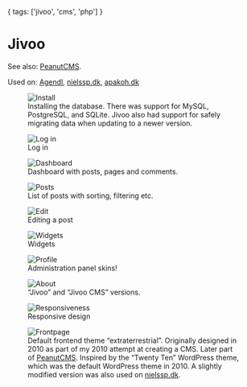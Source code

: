 {
  tags: ['jivoo', 'cms', 'php']
}
# Jivoo
See also: [PeanutCMS](/things/peanutcms).

Used on: [Agendl](/things/agendl), [nielssp.dk](/things/nielssp-dk), [apakoh.dk](/things/apakoh-dk)

<figure>
<img src="../../images/jivoo/install.png" alt="Install" />
<figcaption>Installing the database. There was support for MySQL, PostgreSQL, and SQLite. Jivoo also had support for safely migrating data when updating to a newer version.</figcaption>
</figure>

<figure>
<img src="../../images/jivoo/login.png" alt="Log in" />
<figcaption>Log in</figcaption>
</figure>

<figure>
<img src="../../images/jivoo/dashboard.png" alt="Dashboard" />
<figcaption>Dashboard with posts, pages and comments.</figcaption>
</figure>

<figure>
<img src="../../images/jivoo/posts.png" alt="Posts" />
<figcaption>List of posts with sorting, filtering etc.</figcaption>
</figure>

<figure>
<img src="../../images/jivoo/edit.png" alt="Edit" />
<figcaption>Editing a post</figcaption>
</figure>

<figure>
<img src="../../images/jivoo/widgets.png" alt="Widgets" />
<figcaption>Widgets</figcaption>
</figure>

<figure>
<img src="../../images/jivoo/profile.png" alt="Profile" />
<figcaption>Administration panel skins!</figcaption>
</figure>

<figure>
<img src="../../images/jivoo/about.png" alt="About" />
<figcaption>&ldquo;Jivoo&rdquo; and &ldquo;Jivoo CMS&rdquo; versions.</figcaption>
</figure>

<figure>
<img src="../../images/jivoo/responsive.png" alt="Responsiveness" />
<figcaption>Responsive design</figcaption>
</figure>

<figure>
<img src="../../images/jivoo/front.png" alt="Frontpage" />
<figcaption>Default frontend theme &ldquo;extraterrestrial&rdquo;. Originally designed in 2010 as part of my 2010 attempt at creating a CMS. Later part of <a href="/things/peanutcms">PeanutCMS</a>. Inspired by the &ldquo;Twenty Ten&rdquo; WordPress theme, which was the default WordPress theme in 2010.  A slightly modified version was also used on <a href="/things/nielssp-dk">nielssp.dk</a>.</figcaption>
</figure>

